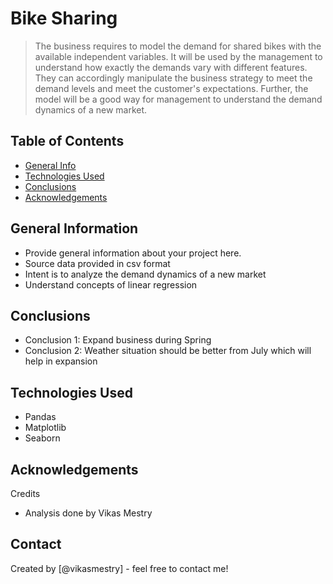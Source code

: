 # Bike Sharing
> The business requires to model the demand for shared bikes with the available independent variables. It will be used by the management to understand how exactly the demands vary with different features. They can accordingly manipulate the business strategy to meet the demand levels and meet the customer's expectations. Further, the model will be a good way for management to understand the demand dynamics of a new market.


## Table of Contents
* [General Info](#general-information)
* [Technologies Used](#technologies-used)
* [Conclusions](#conclusions)
* [Acknowledgements](#acknowledgements)

<!-- You can include any other section that is pertinent to your problem -->

## General Information
- Provide general information about your project here.
- Source data provided in csv format
- Intent is to analyze  the demand dynamics of a new market
- Understand concepts of linear regression

<!-- You don't have to answer all the questions - just the ones relevant to your project. -->

## Conclusions
- Conclusion 1: Expand business during Spring
- Conclusion 2: Weather situation should be better from July which will help in expansion
<!-- You don't have to answer all the questions - just the ones relevant to your project. -->


## Technologies Used
- Pandas
- Matplotlib
- Seaborn

<!-- As the libraries versions keep on changing, it is recommended to mention the version of library used in this project -->

## Acknowledgements
Credits
- Analysis done by Vikas Mestry

## Contact
Created by [@vikasmestry] - feel free to contact me!

<!-- Optional -->
<!-- ## License -->
<!-- This project is open source and available under the [... License](). -->

<!-- You don't have to include all sections - just the one's relevant to your project -->
